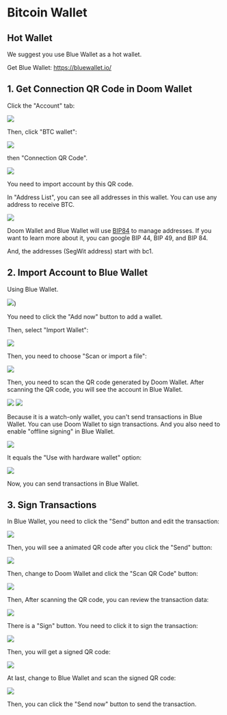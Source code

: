 # Bitcoin Wallet

## Hot Wallet

We suggest you use Blue Wallet as a hot wallet.

Get Blue Wallet: https://bluewallet.io/

## 1. Get Connection QR Code in Doom Wallet

Click the "Account" tab:

![](./7-4.jpg)

Then, click "BTC wallet":

![](./7-5.jpg)

then "Connection QR Code".

![](./7-6.jpg)

You need to import account by this QR code.

In "Address List", you can see all addresses in this wallet. You can use any address to receive BTC.

![](./7-10.jpg)

Doom Wallet and Blue Wallet will use [BIP84](https://github.com/bitcoin/bips/blob/master/bip-0084.mediawiki) to manage addresses. If you want to learn more about it, you can google BIP 44, BIP 49, and BIP 84.

And, the addresses (SegWit address) start with bc1.

## 2. Import Account to Blue Wallet

Using Blue Wallet.

![](./7-1.jpg))

You need to click the "Add now" button to add a wallet.

Then, select "Import Wallet":

![](./7-2.jpg)

Then, you need to choose "Scan or import a file":

![](./7-3.jpg)

Then, you need to scan the QR code generated by Doom Wallet. After scanning the QR code, you will see the account in Blue Wallet.

![](./7-7.jpg)
![](./7-8.jpg)

Because it is a watch-only wallet, you can't send transactions in Blue Wallet. You can use Doom Wallet to sign transactions. And you also need to enable "offline signing" in Blue Wallet.

![](./7-9.jpg)

It equals the "Use with hardware wallet" option:

![](./7-11.jpg)

Now, you can send transactions in Blue Wallet.

## 3. Sign Transactions

In Blue Wallet, you need to click the "Send" button and edit the transaction:

![](./7-12.jpg)

Then, you will see a animated QR code after you click the "Send" button:

![](./7-13.jpg)

Then, change to Doom Wallet and click the "Scan QR Code" button:

![](./7-14.jpg)

Then, After scanning the QR code, you can review the transaction data:

![](./7-15.jpg)

There is a "Sign" button. You need to click it to sign the transaction:

![](./7-16.jpg)

Then, you will get a signed QR code:

![](./7-17.jpg)

At last, change to Blue Wallet and scan the signed QR code:

![](./7-18.jpg)

Then, you can click the "Send now" button to send the transaction.

